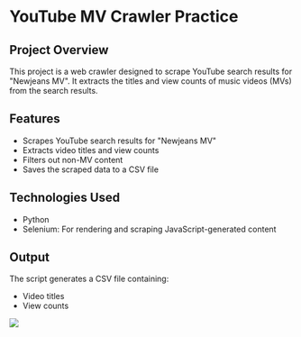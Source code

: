 # YouTube MV Crawler Practice

## Project Overview
This project is a web crawler designed to scrape YouTube search results for "Newjeans MV". 
It extracts the titles and view counts of music videos (MVs) from the search results.

## Features
- Scrapes YouTube search results for "Newjeans MV"
- Extracts video titles and view counts
- Filters out non-MV content
- Saves the scraped data to a CSV file

## Technologies Used
- Python
- Selenium: For rendering and scraping JavaScript-generated content

## Output
The script generates a CSV file containing:
- Video titles
- View counts

![](https://static.coderbridge.com/img/minnieting6675/56faf920a8fe474fac169fe98d7d7ab0.jpg)
